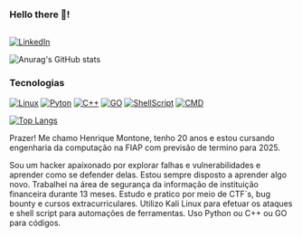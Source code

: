 ### Hello there 👋! 

<div class="card-image"><img src="https://media.tenor.com/vX-Qz2O8losAAAAM/boba-fett-star-wars.gif" alt=""></div>

[![LinkedIn](https://img.shields.io/badge/LinkedIn-0077B5?style=for-the-badge&logo=linkedin&logoColor=white)](https://www.linkedin.com/in/henriquemontone/)


![Anurag's GitHub stats](https://github-readme-stats.vercel.app/api?username=rmontone&show_icons=true&theme=dark) 

### Tecnologias
[![Linux](	https://img.shields.io/badge/Linux-FCC624?style=for-the-badge&logo=linux&logoColor=black)]()
[![Pyton](	https://img.shields.io/badge/Python-3776AB?style=for-the-badge&logo=python&logoColor=white)]()
[![C++](https://img.shields.io/badge/C%2B%2B-00599C?style=for-the-badge&logo=c%2B%2B&logoColor=white)]()
[![GO](https://img.shields.io/badge/Go-00ADD8?style=for-the-badge&logo=go&logoColor=white)]()
[![ShellScript](https://img.shields.io/badge/Shell_Script-121011?style=for-the-badge&logo=gnu-bash&logoColor=white)]()
[![CMD](https://img.shields.io/badge/windows%20terminal-4D4D4D?style=for-the-badge&logo=windows%20terminal&logoColor=white)](https://cursos.alura.com.br/certificate/dbaf7a4d-f8ca-4864-b75d-a074b815c45c)

[![Top Langs](https://github-readme-stats.vercel.app/api/top-langs/?username=rmontone&layout=donut)](https://github.com/anuraghazra/github-readme-stats) 

Prazer! Me chamo Henrique Montone, tenho 20 anos e estou cursando engenharia da computação na FIAP com previsão de termino para 2025.

Sou um hacker apaixonado por explorar falhas e vulnerabilidades e aprender como se defender delas. Estou sempre disposto a aprender algo novo.
Trabalhei na área de segurança da informação de instituição financeira durante 13 meses. Estudo e pratico por meio de CTF´s, bug bounty e cursos extracurriculares. Utilizo Kali Linux para efetuar os ataques e shell script para automações de ferramentas. Uso Python ou C++ ou GO para códigos.



